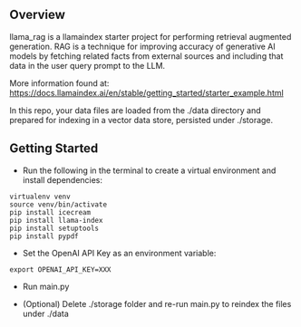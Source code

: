 ## Overview
llama_rag is a llamaindex starter project for performing retrieval augmented generation.
RAG is a technique for improving accuracy of generative AI models by fetching related 
facts from external sources and including that data in the user query prompt to the LLM.

More information found at:
https://docs.llamaindex.ai/en/stable/getting_started/starter_example.html

In this repo, your data files are loaded from the ./data directory and prepared for indexing 
in a vector data store, persisted under ./storage.

## Getting Started

- Run the following in the terminal to create a virtual environment and install dependencies:
```
virtualenv venv
source venv/bin/activate
pip install icecream
pip install llama-index
pip install setuptools
pip install pypdf
```

- Set the OpenAI API Key as an environment variable:
```
export OPENAI_API_KEY=XXX 
``` 

- Run main.py

- (Optional) Delete ./storage folder and re-run main.py to reindex the files under ./data
